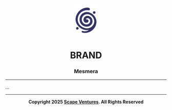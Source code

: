 <p align="center">
    <img src="https://raw.githubusercontent.com/mesmera-io/brand/master/src/logo/logo.svg" width="20%" height="20%" alt="Mesmera logo">
</p>
<h1 align="center" style='border-bottom: none;'>BRAND</h1>
<h3 align="center">Mesmera</h3>

---

...

---

<p align="center">
    <b>Copyright 2025 <a href="https://www.scape.ventures" target="_blank">Scape Ventures</a>. All Rights Reserved</b>
</p>
